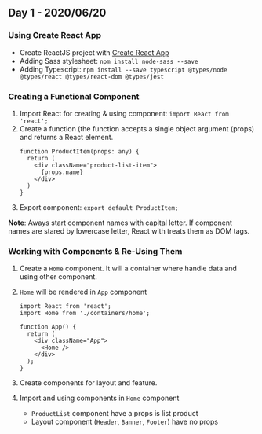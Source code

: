 ## Day 1 - 2020/06/20


### Using Create React App

- Create ReactJS project with [Create React App](https://create-react-app.dev/docs/getting-started/)
- Adding Sass stylesheet: `npm install node-sass --save`
- Adding Typescript: `npm install --save typescript @types/node @types/react @types/react-dom @types/jest`

### Creating a Functional Component

1. Import React for creating & using component: `import React from 'react';`
2. Create a function (the function accepts a single object argument (props) and returns a React element.
    ```
    function ProductItem(props: any) {
      return (
        <div className="product-list-item">
          {props.name}
        </div>
      )
    }
    ```
3. Export component: `export default ProductItem;`

**Note**: Aways start component names with capital letter. If component names are stared by lowercase letter, React with treats them as DOM tags.

### Working with Components & Re-Using Them

1. Create a `Home` component. It will a container where handle data and using other component.
2. `Home` will be rendered in `App` component

    ```
    import React from 'react';
    import Home from './containers/home';

    function App() {
      return (
        <div className="App">
          <Home />
        </div>
      );
    }
    ```

2. Create components for layout and feature.
3. Import and using components in `Home` component
   - `ProductList` component have a props is list product
   - Layout component (`Header`, `Banner`, `Footer`) have no props